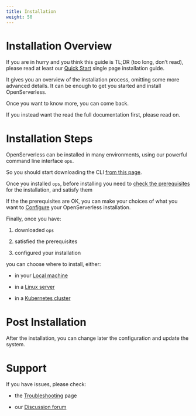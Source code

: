 ```yaml
---
title: Installation
weight: 50
---
```

# Installation Overview

If you are in hurry and you think this guide is TL;DR (too long, don’t
read), please read at least our [Quick Start](#quickstart/index.adoc)
single page installation guide.

It gives you an overview of the installation process, omitting some more
advanced details. It can be enough to get you started and install
OpenServerless.

Once you want to know more, you can come back.

If you instead want the read the full documentation first, please read
on.

# Installation Steps

OpenServerless can be installed in many environments, using our powerful
command line interface `ops`.

So you should start downloading the CLI [from this
page](#download/index.adoc).

Once you installed `ops`, before installing you need to [check the
prerequisites](#prereq/index.adoc) for the installation, and satisfy
them

If the the prerequisites are OK, you can make your choices of what you
want to [Configure](#configure/index.adoc) your OpenServerless
installation.

Finally, once you have:

1. downloaded `ops`

2. satisfied the prerequisites

3. configured your installation

you can choose where to install, either:

- in your [Local machine](#install/local/index.adoc)

- in a [Linux server](#install/server/index.adoc)

- in a [Kubernetes cluster](#install/cluster/index.adoc)

# Post Installation

After the installation, you can change later the configuration and
update the system.

# Support

If you have issues, please check:

- the [Troubleshooting](#debug/index.adoc) page

- our [Discussion forum](http://nuvolaris.discourse.group)
